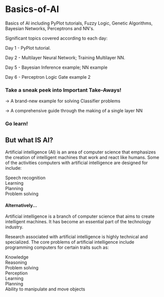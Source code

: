 # Basics-of-AI
Basics of AI including PyPlot tutorials, Fuzzy Logic, Genetic Algorithms, Bayesian Networks, Perceptrons and NN's.

Significant topics covered according to each day:

Day 1 - PyPlot tutorial.

Day 2 - Multilayer Neural Network; Training Multilayer NN.

Day 5 - Bayesian Inference example; NN example

Day 6 - Perceptron Logic Gate example 2

### Take a sneak peek into Important Take-Aways!
-> A brand-new example for solving Classifier problems

-> A comprehensive guide through the making of a single layer NN

### Go learn!

## But what IS AI?

Artificial intelligence (AI) is an area of computer science that emphasizes the creation of intelligent machines that work and react like humans. Some of the activities computers with artificial intelligence are designed for include:

Speech recognition<br>
Learning<br>
Planning<br>
Problem solving<br>

#### Alternatively...

Artificial intelligence is a branch of computer science that aims to create intelligent machines. It has become an essential part of the technology industry.

Research associated with artificial intelligence is highly technical and specialized. The core problems of artificial intelligence include programming computers for certain traits such as:

Knowledge<br>
Reasoning<br>
Problem solving<br>
Perception<br>
Learning<br>
Planning<br>
Ability to manipulate and move objects<br>

